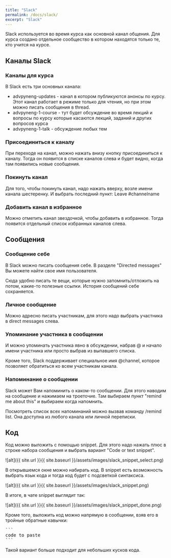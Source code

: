 ```yaml
---
title: "Slack"
permalink: /docs/slack/
excerpt: "Slack"
---
```


Slack используется во время курса как основной канал общения.
Для курса создано отдельное сообщество в котором находятся только те, кто учится на курсе.

## Каналы Slack

### Каналы для курса

В Slack есть три основных канала:

* advpyneng-updates - канал в котором публикуются анонсы по курсу. Этот канал работает в режиме только для чтения, но при этом можно писать сообщения в thread.
* advpyneng-1-course - тут будет обсуждение во время лекций и вопросы по курсу которые касаются лекций, заданий и других вопросов курса
* advpyneng-1-talk - обсуждение любых тем

### Присоединиться к каналу

При переходе на канал, можно нажать внизу кнопку присоединиться к каналу. Тогда он появится в списке каналов слева и будет видно, когда там появились новые сообщения.

### Покинуть канал

Для того, чтобы покинуть канал, надо нажать вверху, возле имени канала шестеренку. И выбрать последний пункт: Leave #channelname

### Добавить канал в избранное

Можно отметить канал звездочкой, чтобы добавить в избранное. Тогда появится отдельный список избранных каналов слева.

## Сообщения

### Сообщение себе

В Slack можно писать сообщения себе.
В разделе "Directed messages" Вы можете найти свое имя пользователя.

Сюда удобно писать те вещи, которые нужно запомнить/отложить на потом, какие-то полезные ссылки.
История сообщений себе сохраняется.

### Личное сообщение

Можно адресно писать участникам, для этого надо выбрать участника в direct messages слева.

### Упоминание участника в сообщении

И можно упоминать участника явно в обсуждении, набрав @ и начало имени участника или просто выбрав из выпавшего списка.

Кроме того, Slack поддерживает специальное имя @channel, которое позволяет обратиться ко всем участникам канала.

### Напоминание о сообщении

Slack может Вам напоминить о каком-то сообщении. Для этого наводим на сообщение и нажимаем на троеточие. Там выбираем пункт "remind me about this" и выбираем когда напомнить.

Посмотреть список всех напоминаний можно вызвав команду /remind list.
Она доступна из любого канала или личной переписки.

## Код

Код можно выложить с помощью snippet.
Для этого надо нажать плюс в строке набора сообщения и выбрать вариант "Code or text snippet".

![alt]({{ site.url }}{{ site.baseurl }}/assets/images/slack_snippet_select.png)


В открывшемся окне можно набирать код.
В snippet есть возможность выбрать язык кода и тогда код будет с подсветкой синтаксиса.

![alt]({{ site.url }}{{ site.baseurl }}/assets/images/slack_snippet.png)

В итоге, в чате snippet выглядит так:

![alt]({{ site.url }}{{ site.baseurl }}/assets/images/slack_snippet_done.png)

Кроме того, выложить код можно напрямую в сообщении, взяв его в тройные обратные кавычки:
<pre>
```
code to paste
```
</pre>

Такой вариант больше подходит для небольших кусков кода.

